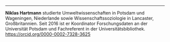 --- 

**Niklas Hartmann** studierte Umweltwissenschaften in Potsdam und
Wageningen, Niederlande sowie Wissenschaftssoziologie in Lancaster,
Großbritannien. Seit 2016 ist er Koordinator Forschungsdaten an der
Universität Potsdam und Fachreferent in der Universitätsbibliothek. 
<https://orcid.org/0000-0002-7328-3625>
